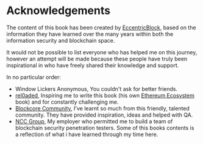 # Acknowledgements

The content of this book has been created by [ EccentricBlock](https://twitter.com/EccentricBlock), based on the information they have learned over the many years within both the information security and blockchain space.

It would not be possible to list everyone who has helped me on this journey, however an attempt will be made because these people have truly been inspirational  in who have freely shared their knowledge and support.

In no particular order:
+ Window Lickers Anonymous, You couldn't ask for better friends.
+ [rel0aded](https://www.twitter.com/0xRel0aded), Inspiring me to write this book (his own [Ethereum Ecosystem](https://www.ethexplainer.com/) book) and for constantly challenging me.
+ [Blockcore Community](https://www.blockcore.net/), I've learnt so much from this friendly, talented community. They have provided inspiration, ideas and helped with QA.
+ [NCC Group](https://www.nccgroup.com), My employer who permitted me to build a team of blockchain security penetration testers.  Some of this books contents is a reflection of what i have learned through my time here.
